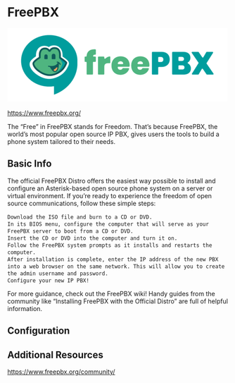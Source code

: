 # FreePBX

![FreePBX logo](../../assets/services/freepbx/freepbx.png)

https://www.freepbx.org/

The “Free” in FreePBX stands for Freedom. That’s because FreePBX, the world’s most popular open source IP PBX, gives users the tools to build a phone system tailored to their needs.

## Basic Info


The official FreePBX Distro offers the easiest way possible to install and configure an Asterisk-based open source phone system on a server or virtual environment. If you’re ready to experience the freedom of open source communications, follow these simple steps:

    Download the ISO file and burn to a CD or DVD.
    In its BIOS menu, configure the computer that will serve as your FreePBX server to boot from a CD or DVD. 
    Insert the CD or DVD into the computer and turn it on.
    Follow the FreePBX system prompts as it installs and restarts the computer.
    After installation is complete, enter the IP address of the new PBX into a web browser on the same network. This will allow you to create the admin username and password.
    Configure your new IP PBX!

For more guidance, check out the FreePBX wiki! Handy guides from the community like “Installing FreePBX with the Official Distro” are full of helpful information.


## Configuration



## Additional Resources

https://www.freepbx.org/community/